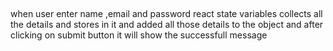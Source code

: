 ## 
when user enter name ,email and password  react state variables collects all the details and stores in it and added all those details to the object and after clicking on submit button it will show the successfull message
